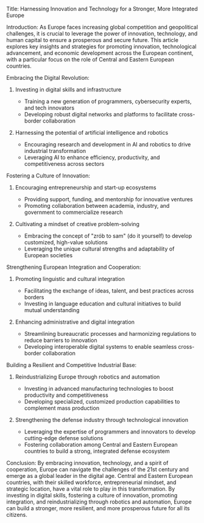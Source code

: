 Title: Harnessing Innovation and Technology for a Stronger, More Integrated Europe

Introduction:
As Europe faces increasing global competition and geopolitical challenges, it is crucial to leverage the power of innovation, technology, and human capital to ensure a prosperous and secure future. This article explores key insights and strategies for promoting innovation, technological advancement, and economic development across the European continent, with a particular focus on the role of Central and Eastern European countries.

Embracing the Digital Revolution:
1. Investing in digital skills and infrastructure
   - Training a new generation of programmers, cybersecurity experts, and tech innovators
   - Developing robust digital networks and platforms to facilitate cross-border collaboration

2. Harnessing the potential of artificial intelligence and robotics
   - Encouraging research and development in AI and robotics to drive industrial transformation
   - Leveraging AI to enhance efficiency, productivity, and competitiveness across sectors

Fostering a Culture of Innovation:
1. Encouraging entrepreneurship and start-up ecosystems
   - Providing support, funding, and mentorship for innovative ventures
   - Promoting collaboration between academia, industry, and government to commercialize research

2. Cultivating a mindset of creative problem-solving
   - Embracing the concept of "zrób to sam" (do it yourself) to develop customized, high-value solutions
   - Leveraging the unique cultural strengths and adaptability of European societies

Strengthening European Integration and Cooperation:
1. Promoting linguistic and cultural integration
   - Facilitating the exchange of ideas, talent, and best practices across borders
   - Investing in language education and cultural initiatives to build mutual understanding

2. Enhancing administrative and digital integration
   - Streamlining bureaucratic processes and harmonizing regulations to reduce barriers to innovation
   - Developing interoperable digital systems to enable seamless cross-border collaboration

Building a Resilient and Competitive Industrial Base:
1. Reindustrializing Europe through robotics and automation
   - Investing in advanced manufacturing technologies to boost productivity and competitiveness
   - Developing specialized, customized production capabilities to complement mass production

2. Strengthening the defense industry through technological innovation
   - Leveraging the expertise of programmers and innovators to develop cutting-edge defense solutions
   - Fostering collaboration among Central and Eastern European countries to build a strong, integrated defense ecosystem

Conclusion:
By embracing innovation, technology, and a spirit of cooperation, Europe can navigate the challenges of the 21st century and emerge as a global leader in the digital age. Central and Eastern European countries, with their skilled workforce, entrepreneurial mindset, and strategic location, have a vital role to play in this transformation. By investing in digital skills, fostering a culture of innovation, promoting integration, and reindustrializing through robotics and automation, Europe can build a stronger, more resilient, and more prosperous future for all its citizens.